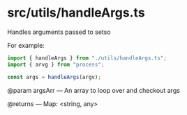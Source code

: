 # src/utils/handleArgs.ts

Handles arguments passed to setso

For example:

```ts
import { handleArgs } from "./utils/handleArgs.ts";
import { arvg } from "process";

const args = handleArgs(argv);
```

@param argsArr — An array to loop over and checkout args

@returns — Map: <string, any>
